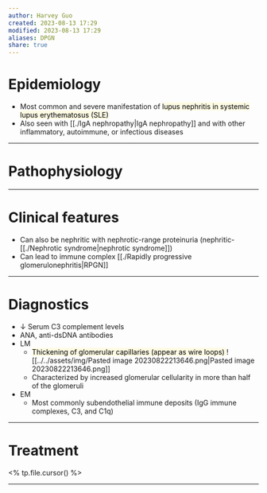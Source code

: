 ```yaml
---
author: Harvey Guo
created: 2023-08-13 17:29
modified: 2023-08-13 17:29
aliases: DPGN
share: true
---
```


# Epidemiology
- Most common and severe manifestation of <mark style="background: #FFF3A34A;">lupus nephritis in systemic lupus erythematosus (SLE)</mark>
- Also seen with [[./IgA nephropathy|IgA nephropathy]] and with other inflammatory, autoimmune, or infectious diseases

---
# Pathophysiology


---
# Clinical features
- Can also be nephritic with nephrotic-range proteinuria (nephritic-[[./Nephrotic syndrome|nephrotic syndrome]])
- Can lead to immune complex [[./Rapidly progressive glomerulonephritis|RPGN]]

---
# Diagnostics
- ↓ Serum C3 complement levels
- ANA, anti-dsDNA antibodies
- LM
	- <mark style="background: #FFF3A34A;">Thickening of glomerular capillaries (appear as wire loops) </mark>![[../../assets/img/Pasted image 20230822213646.png|Pasted image 20230822213646.png]]
	- Characterized by increased glomerular cellularity in more than half of the glomeruli
- EM
	- Most commonly subendothelial immune deposits (IgG immune complexes, C3, and C1q)

---
# Treatment
<% tp.file.cursor() %>

---
